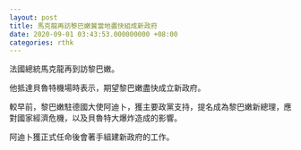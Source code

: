 ```yaml
---
layout: post
title: 馬克龍再訪黎巴嫩冀當地盡快組成新政府
date: 2020-09-01 03:43:53.000000000 +08:00
categories: rthk
---
```


法國總統馬克龍再到訪黎巴嫩。

他抵達貝魯特機場時表示，期望黎巴嫩盡快成立新政府。

較早前，黎巴嫩駐德國大使阿迪卜，獲主要政黨支持，提名成為黎巴嫩新總理，應對國家經濟危機，以及貝魯特大爆炸造成的影響。

阿迪卜獲正式任命後會著手組建新政府的工作。
